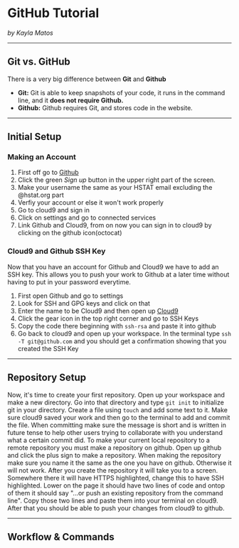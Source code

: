 # GitHub Tutorial

_by Kayla Matos_

---
## Git vs. GitHub
There is a very big difference between **Git** and **Github**
* **Git:** Git is able to keep snapshots of your code, it runs in the command line, and it **does not require Github.**
* **Github:** Github requires Git, and stores code in the website.



---
## Initial Setup
### Making an Account
1. First off go to [Github](github.com)
2. Click the green _Sign up_ button in the upper right part of the screen.
3. Make your username the same as your HSTAT email excluding the @hstat.org part
4. Verfiy your account or else it won't work properly
5. Go to cloud9 and sign in 
6. Click on settings and go to connected services
7. Link Github and Cloud9, from on now you can sign in to cloud9 by clicking on the github icon(octocat)

### Cloud9 and Github SSH Key
Now that you have an account for Github and Cloud9 we have to add an SSH key. This allows you to push your work to Github at a later time without having to put in your password everytime.

1. First open Github and go to settings
2. Look for SSH and GPG keys and click on that
3. Enter the name to be Cloud9 and then open up [Cloud9](c9.io)
4. Click the gear icon in the top right corner and go to SSH Keys
5. Copy the code there beginning with `ssh-rsa` and paste it into github 
6. Go back to cloud9 and open up your workspace. In the terminal type `ssh -T git@github.com` and you should get a confirmation showing that you created the SSH Key


---
## Repository Setup
Now, it's time to create your first repository. Open up your workspace and make a new directory. Go into that directory and type `git init` to initialize git in your directory. Create a file using `touch` and add some text to it. Make sure cloud9 saved your work and then go to the terminal to add and commit the file. When committing make sure the message is short and is written in future tense to help other users trying to collaborate with you understand what a certain commit did. To make your current local repository to a remote repository you must make a repository on github. Open up github and click the plus sign to make a repository. When making the repository make sure you name it the same as the one you have on github. Otherwise it will not work. After you create the repository it will take you to a screen. Somewhere there it will have HTTPS highlighted, change this to have SSH highlighted. Lower on the page it should have two lines of code and ontop of them it should say "...or push an existing repository from the command line". Copy those two lines and paste them into your terminal on cloud9. After that you should be able to push your changes from cloud9 to github.


---
## Workflow & Commands